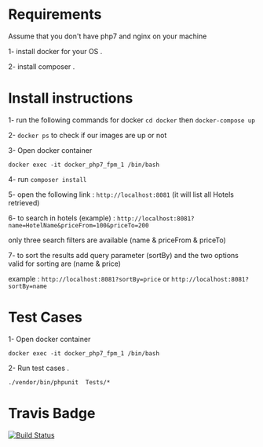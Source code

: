 # Requirements

Assume that you don't have php7 and nginx on your machine

1- install docker for your OS .

2- install composer .

# Install instructions
 
1- run the following commands for docker `cd docker` then `docker-compose up`

2- `docker ps` to check if our images are up or not

3- Open docker container

`docker exec -it docker_php7_fpm_1 /bin/bash`

4- run `composer install`

5- open the following link : `http://localhost:8081` (it will list all Hotels retrieved)

6- to search in hotels (example) : `http://localhost:8081?name=HotelName&priceFrom=100&priceTo=200`

only three search filters are available (name & priceFrom & priceTo)

7- to sort the results add query parameter (sortBy) and the two options valid for sorting are (name & price)

example : `http://localhost:8081?sortBy=price` or `http://localhost:8081?sortBy=name` 

# Test Cases

1- Open docker container 

`docker exec -it docker_php7_fpm_1 /bin/bash`

2- Run test cases .

`./vendor/bin/phpunit  Tests/*`

# Travis Badge

[![Build Status](https://travis-ci.org/korabieka/TajawalTask.svg?branch=master)](https://travis-ci.org/korabieka/TajawalTask)
